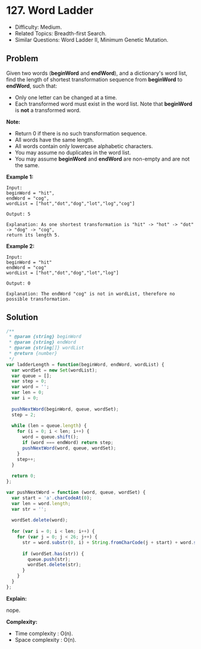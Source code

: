 # 127. Word Ladder

- Difficulty: Medium.
- Related Topics: Breadth-first Search.
- Similar Questions: Word Ladder II, Minimum Genetic Mutation.

## Problem

Given two words (**beginWord** and **endWord**), and a dictionary's word list, find the length of shortest transformation sequence from **beginWord** to **endWord**, such that:

- Only one letter can be changed at a time.
- Each transformed word must exist in the word list. Note that **beginWord** is **not** a transformed word.

**Note:**

- Return 0 if there is no such transformation sequence.
- All words have the same length.
- All words contain only lowercase alphabetic characters.
- You may assume no duplicates in the word list.
- You may assume **beginWord** and **endWord** are non-empty and are not the same.

**Example 1:**

```
Input:
beginWord = "hit",
endWord = "cog",
wordList = ["hot","dot","dog","lot","log","cog"]

Output: 5

Explanation: As one shortest transformation is "hit" -> "hot" -> "dot" -> "dog" -> "cog",
return its length 5.
```

**Example 2:**

```
Input:
beginWord = "hit"
endWord = "cog"
wordList = ["hot","dot","dog","lot","log"]

Output: 0

Explanation: The endWord "cog" is not in wordList, therefore no possible transformation.
```

## Solution

```javascript
/**
 * @param {string} beginWord
 * @param {string} endWord
 * @param {string[]} wordList
 * @return {number}
 */
var ladderLength = function(beginWord, endWord, wordList) {
  var wordSet = new Set(wordList);
  var queue = [];
  var step = 0;
  var word = '';
  var len = 0;
  var i = 0;
  
  pushNextWord(beginWord, queue, wordSet);
  step = 2;
  
  while (len = queue.length) {
    for (i = 0; i < len; i++) {
      word = queue.shift();
      if (word === endWord) return step;
      pushNextWord(word, queue, wordSet);
    }
    step++;
  }
  
  return 0;
};

var pushNextWord = function (word, queue, wordSet) {
  var start = 'a'.charCodeAt(0);
  var len = word.length;
  var str = '';
  
  wordSet.delete(word);
  
  for (var i = 0; i < len; i++) {
    for (var j = 0; j < 26; j++) {
      str = word.substr(0, i) + String.fromCharCode(j + start) + word.substr(i + 1);
      
      if (wordSet.has(str)) {
        queue.push(str);
        wordSet.delete(str);
      }
    }
  }
};
```

**Explain:**

nope.

**Complexity:**

* Time complexity : O(n).
* Space complexity : O(n).
